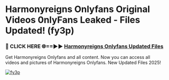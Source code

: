 # Harmonyreigns Onlyfans Original Videos 0nlyFans Leaked - Files Updated! (fy3p)

<h3>🔴 CLICK HERE 🌐==►► <a href="https://tinyurl.com/ehrbuxhb" rel="nofollow">Harmonyreigns Onlyfans Updated Files</a></h3>

Get Harmonyreigns Onlyfans and all content. Now you can access all videos and pictures of Harmonyreigns Onlyfans. New Updated Files 2025!

[![fy3p](https://i.imgur.com/lVYEuWS.gif)](https://tinyurl.com/ehrbuxhb)
